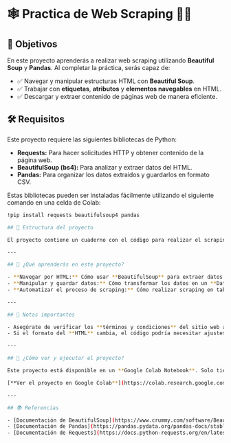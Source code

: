 # 🕸️ Practica de Web Scraping 🧑‍💻

## 🎯 Objetivos

En este proyecto aprenderás a realizar web scraping utilizando **Beautiful Soup** y **Pandas**. Al completar la práctica, serás capaz de:

- ✅ Navegar y manipular estructuras HTML con **Beautiful Soup**.
- ✅ Trabajar con **etiquetas**, **atributos** y **elementos navegables** en HTML.
- ✅ Descargar y extraer contenido de páginas web de manera eficiente.

## 🛠️ Requisitos

Este proyecto requiere las siguientes bibliotecas de Python:

- **Requests:** Para hacer solicitudes HTTP y obtener contenido de la página web.
- **BeautifulSoup (bs4):** Para analizar y extraer datos del HTML.
- **Pandas:** Para organizar los datos extraídos y guardarlos en formato CSV.

Estas bibliotecas pueden ser instaladas fácilmente utilizando el siguiente comando en una celda de Colab:

```bash
!pip install requests beautifulsoup4 pandas

## 📄 Estructura del proyecto

El proyecto contiene un cuaderno con el código para realizar el scraping y trabajar con los datos extraídos. Al abrir el enlace en Colab, podrás visualizar el cuaderno con instrucciones detalladas paso a paso.

---

## 🤔 ¿Qué aprenderás en este proyecto?

- **Navegar por HTML:** Cómo usar **BeautifulSoup** para extraer datos de sitios web.
- **Manipular y guardar datos:** Cómo transformar los datos en un **DataFrame** y exportarlos a un archivo **CSV**.
- **Automatizar el proceso de scraping:** Cómo realizar scraping en tablas HTML de forma eficiente.

---

## 🚨 Notas importantes

- Asegúrate de verificar los **términos y condiciones** del sitio web antes de realizar el scraping, ya que algunos sitios pueden tener restricciones.
- Si el formato del **HTML** cambia, el código podría necesitar ajustes.

---

## 🚀 ¿Cómo ver y ejecutar el proyecto?

Este proyecto está disponible en un **Google Colab Notebook**. Solo tienes que hacer clic en el enlace a continuación para visualizarlo y ejecutar las celdas de código directamente en tu navegador.

[**Ver el proyecto en Google Colab**](https://colab.research.google.com/drive/1OC3nY_oyguDFYiV5HDBuleo5rtEqigOS?usp=sharing)

---

## 📚 Referencias

- [Documentación de BeautifulSoup](https://www.crummy.com/software/BeautifulSoup/bs4/doc/)
- [Documentación de Pandas](https://pandas.pydata.org/pandas-docs/stable/)
- [Documentación de Requests](https://docs.python-requests.org/en/latest/)

